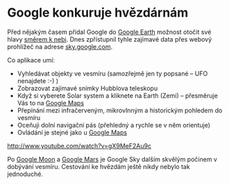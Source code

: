 <!--
title : Google konkuruje hvězdárnám
author : Roman Ožana <ozana@omdesign.cz>
date : 14.3.2008 11:09:59
tags : google, mapy
-->

# Google konkuruje hvězdárnám

Před nějakým časem přidal Google do [Google Earth][1] možnost otočit své hlavy [směrem k nebi][2]. Dnes zpřístupnil tyhle zajímavé data přes webový prohlížeč na adrese [sky.google.com][3].

Co aplikace umí:

  * Vyhledávat objekty ve vesmíru (samozřejmě jen ty popsané &#8211; UFO nenajdete :-) )
  * Zobrazovat zajímavé snímky Hubblova teleskopu
  * Když si vyberete Solar system a kliknete na Earth (Zemi) &#8211; přesměruje Vás to na [Google Maps][4]
  * Přepínání mezi infračerveným, mikrovlnným a historickým pohledem do vesmíru
  * Oceňuji dolní navigační pás (přehledný a rychle se v něm orientuje)
  * Ovládání je stejné jako u [Google Maps][4]

http://www.youtube.com/watch?v=gX9MeF2Au9c

Po [Google Moon][5] a [Google Mars][6] je Google Sky dalším skvělým počinem v dobývání vesmíru. Cestování ke hvězdám ještě nikdy nebylo tak jednoduché.

 [1]: http://earth.google.com/ "Google Earth - Oficiální stránka"
 [2]: http://www.nabito.net/google/prichazi-google-universe/ "Přichází Google Universe ?"
 [3]: http://www.google.com/sky/ "Google Sky"
 [4]: http://maps.google.com/ "Google Maps"
 [5]: http://www.google.com/moon/ "Google Moon"
 [6]: http://mars.google.com/ "Google Mars"